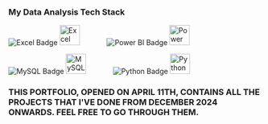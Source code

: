 
### My Data Analysis Tech Stack


<!-- Row 1: Excel and Power BI -->
<p align="left">
  <span style="display:inline-block; margin-right: 50px;">
    <img src="https://img.shields.io/badge/Excel-217346?style=for-the-badge&logo=microsoft-excel&logoColor=white" alt="Excel Badge" />
    <img src="https://img.icons8.com/color/48/microsoft-excel-2019.png" width="40" alt="Excel Icon" />
  </span>

  <span style="display:inline-block;">
    <img src="https://img.shields.io/badge/PowerBI-F2C811?style=for-the-badge&logo=powerbi&logoColor=black" alt="Power BI Badge" />
    <img src="https://upload.wikimedia.org/wikipedia/commons/c/cf/New_Power_BI_Logo.svg" width="40" alt="Power BI Icon" />
  </span>
</p>

<!-- Row 2: MySQL and Python -->
<p align="left">
  <span style="display:inline-block; margin-right: 50px;">
    <img src="https://img.shields.io/badge/MySQL-4479A1?style=for-the-badge&logo=mysql&logoColor=white" alt="MySQL Badge" />
    <img src="https://cdn.jsdelivr.net/gh/devicons/devicon/icons/mysql/mysql-original.svg" width="40" alt="MySQL Icon" />
  </span>

  <span style="display:inline-block;">
    <img src="https://img.shields.io/badge/Python-3776AB?style=for-the-badge&logo=python&logoColor=white" alt="Python Badge" />
    <img src="https://cdn.jsdelivr.net/gh/devicons/devicon/icons/python/python-original.svg" width="40" alt="Python Icon" />
  </span>
</p>


### THIS PORTFOLIO, OPENED ON APRIL 11TH, CONTAINS ALL THE PROJECTS THAT I'VE DONE FROM DECEMBER 2024 ONWARDS. FEEL FREE TO GO THROUGH THEM. 



<!---
anyamanpr/anyamanpr is a ✨ special ✨ repository because its `README.md` (this file) appears on your GitHub profile.
You can click the Preview link to take a look at your changes.
--->

